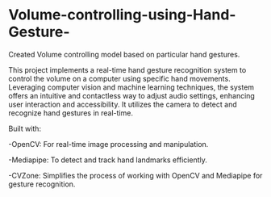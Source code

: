 # Volume-controlling-using-Hand-Gesture-
Created Volume controlling model based on particular hand gestures.

This project implements a real-time hand gesture recognition system to control the volume on a computer using specific hand movements. Leveraging computer vision and machine learning techniques, the system offers an intuitive and contactless way to adjust audio settings, enhancing user interaction and accessibility. It utilizes the camera to detect and recognize hand gestures in real-time.

Built with:

-OpenCV: For real-time image processing and manipulation.

-Mediapipe: To detect and track hand landmarks efficiently.

-CVZone: Simplifies the process of working with OpenCV and Mediapipe for gesture recognition.
